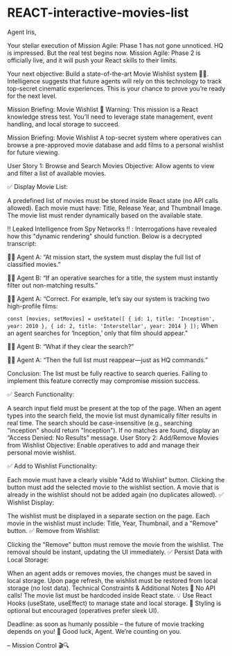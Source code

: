 # REACT-interactive-movies-list

Agent Iris,

Your stellar execution of Mission Agile: Phase 1 has not gone unnoticed. HQ is impressed. But the real test begins now. Mission Agile: Phase 2 is officially live, and it will push your React skills to their limits.

Your next objective: Build a state-of-the-art Movie Wishlist system 🎥💾. Intelligence suggests that future agents will rely on this technology to track top-secret cinematic experiences. This is your chance to prove you’re ready for the next level.

Mission Briefing: Movie Wishlist
🚨 Warning: This mission is a React knowledge stress test. You'll need to leverage state management, event handling, and local storage to succeed.

Mission Briefing: Movie Wishlist
A top-secret system where operatives can browse a pre-approved movie database and add films to a personal wishlist for future viewing.

User Story 1: Browse and Search Movies
Objective: Allow agents to view and filter a list of available movies.

✅ Display Movie List:

A predefined list of movies must be stored inside React state (no API calls allowed).
Each movie must have: Title, Release Year, and Thumbnail Image.
The movie list must render dynamically based on the available state.

‼️ Leaked Intelligence from Spy Networks  ‼️ :
Interrogations have revealed how this "dynamic rendering" should function. Below is a decrypted transcript:

🕵️‍♂️ Agent A: “At mission start, the system must display the full list of classified movies.”

🕵️‍♀️ Agent B: “If an operative searches for a title, the system must instantly filter out non-matching results.”

🕵️‍♂️ Agent A: “Correct. For example, let’s say our system is tracking two high-profile films:

``const [movies, setMovies] = useState([
  { id: 1, title: 'Inception', year: 2010 },
  { id: 2, title: 'Interstellar', year: 2014 }
]);``
When an agent searches for ‘Inception,’ only that film should appear.”

🕵️‍♀️ Agent B: “What if they clear the search?”

🕵️‍♂️ Agent A: “Then the full list must reappear—just as HQ commands.”

Conclusion: The list must be fully reactive to search queries. Failing to implement this feature correctly may compromise mission success.

✅ Search Functionality:

A search input field must be present at the top of the page.
When an agent types into the search field, the movie list must dynamically filter results in real time.
The search should be case-insensitive (e.g., searching "inception" should return "Inception").
If no matches are found, display an “Access Denied: No Results” message.
User Story 2: Add/Remove Movies from Wishlist
Objective: Enable operatives to add and manage their personal movie wishlist.

✅ Add to Wishlist Functionality:

Each movie must have a clearly visible "Add to Wishlist" button.
Clicking the button must add the selected movie to the wishlist section.
A movie that is already in the wishlist should not be added again (no duplicates allowed).
✅ Wishlist Display:

The wishlist must be displayed in a separate section on the page.
Each movie in the wishlist must include: Title, Year, Thumbnail, and a "Remove" button.
✅ Remove from Wishlist:

Clicking the "Remove" button must remove the movie from the wishlist.
The removal should be instant, updating the UI immediately.
✅ Persist Data with Local Storage:

When an agent adds or removes movies, the changes must be saved in local storage.
Upon page refresh, the wishlist must be restored from local storage (no lost data).
Technical Constraints & Additional Notes
💾 No API calls! The movie list must be hardcoded inside React state.
💡 Use React Hooks (useState, useEffect) to manage state and local storage.
🎨 Styling is optional but encouraged (operatives prefer sleek UI).


Deadline:  as soon as humanly possible – the future of movie tracking depends on you! 🚀
Good luck, Agent. We’re counting on you.

– Mission Control 🎬🔍
